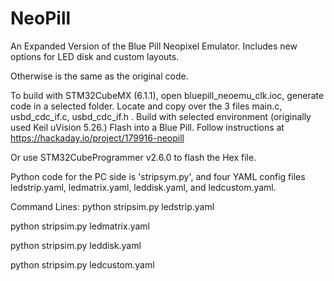 # NeoPill
An Expanded Version of the Blue Pill Neopixel Emulator. Includes new options for LED disk and custom layouts. 

Otherwise is the same as the original code. 

To build with STM32CubeMX (6.1.1), open bluepill_neoemu_clk.ioc, generate code in a selected folder. 
Locate and copy over the 3 files main.c, usbd_cdc_if.c, usbd_cdc_if.h .
Build with selected environment (originally used Keil uVision 5.26.)
Flash into a Blue Pill.
Follow instructions at https://hackaday.io/project/179916-neopill

Or use STM32CubeProgrammer v2.6.0 to flash the Hex file.


Python code for the PC side is 'stripsym.py', and four YAML config files ledstrip.yaml, ledmatrix.yaml, leddisk.yaml, and ledcustom.yaml.

Command Lines:
  python stripsim.py ledstrip.yaml

  python stripsim.py ledmatrix.yaml

  python stripsim.py leddisk.yaml

  python stripsim.py ledcustom.yaml
